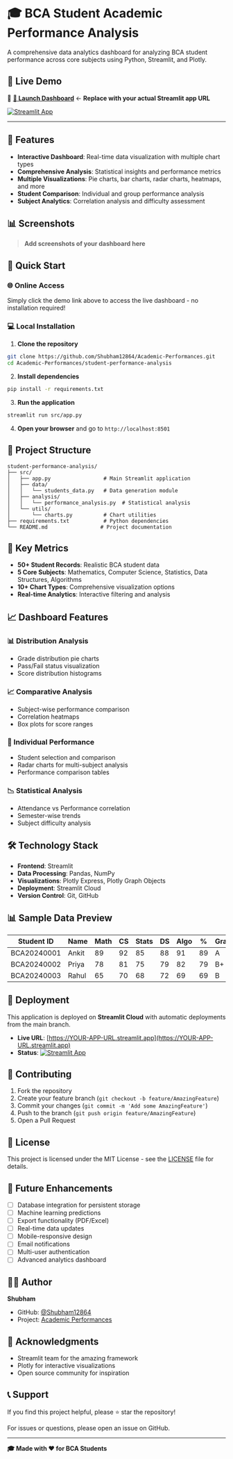 # 🎓 BCA Student Academic Performance Analysis

A comprehensive data analytics dashboard for analyzing BCA student performance across core subjects using Python, Streamlit, and Plotly.

## 🌟 Live Demo

🔗 **[🚀 Launch Dashboard](https://YOUR-APP-URL.streamlit.app)** ← **Replace with your actual Streamlit app URL**

[![Streamlit App](https://static.streamlit.io/badges/streamlit_badge_black_white.svg)](https://YOUR-APP-URL.streamlit.app)

---

## 🌟 Features

- **Interactive Dashboard**: Real-time data visualization with multiple chart types
- **Comprehensive Analysis**: Statistical insights and performance metrics
- **Multiple Visualizations**: Pie charts, bar charts, radar charts, heatmaps, and more
- **Student Comparison**: Individual and group performance analysis
- **Subject Analytics**: Correlation analysis and difficulty assessment

## 📊 Screenshots

> **Add screenshots of your dashboard here**

## 🚀 Quick Start

### 🌐 Online Access
Simply click the demo link above to access the live dashboard - no installation required!

### 💻 Local Installation

1. **Clone the repository**
```bash
git clone https://github.com/Shubham12864/Academic-Performances.git
cd Academic-Performances/student-performance-analysis
```

2. **Install dependencies**
```bash
pip install -r requirements.txt
```

3. **Run the application**
```bash
streamlit run src/app.py
```

4. **Open your browser** and go to `http://localhost:8501`

## 📁 Project Structure

```
student-performance-analysis/
├── src/
│   ├── app.py                 # Main Streamlit application
│   ├── data/
│   │   └── students_data.py   # Data generation module
│   ├── analysis/
│   │   └── performance_analysis.py  # Statistical analysis
│   └── utils/
│       └── charts.py          # Chart utilities
├── requirements.txt           # Python dependencies
└── README.md                 # Project documentation
```

## 🎯 Key Metrics

- **50+ Student Records**: Realistic BCA student data
- **5 Core Subjects**: Mathematics, Computer Science, Statistics, Data Structures, Algorithms
- **10+ Chart Types**: Comprehensive visualization options
- **Real-time Analytics**: Interactive filtering and analysis

## 📈 Dashboard Features

### 📊 Distribution Analysis
- Grade distribution pie charts
- Pass/Fail status visualization
- Score distribution histograms

### 📈 Comparative Analysis
- Subject-wise performance comparison
- Correlation heatmaps
- Box plots for score ranges

### 🎯 Individual Performance
- Student selection and comparison
- Radar charts for multi-subject analysis
- Performance comparison tables

### 📉 Statistical Analysis
- Attendance vs Performance correlation
- Semester-wise trends
- Subject difficulty analysis

## 🛠️ Technology Stack

- **Frontend**: Streamlit
- **Data Processing**: Pandas, NumPy
- **Visualizations**: Plotly Express, Plotly Graph Objects
- **Deployment**: Streamlit Cloud
- **Version Control**: Git, GitHub

## 📊 Sample Data Preview

| Student ID  | Name  | Math | CS | Stats | DS | Algo | % | Grade | Status |
|-------------|-------|------|----|---------|----|------|---|-------|--------|
| BCA20240001 | Ankit | 89   | 92 | 85    | 88 | 91   | 89| A     | Pass   |
| BCA20240002 | Priya | 78   | 81 | 75    | 79 | 82   | 79| B+    | Pass   |
| BCA20240003 | Rahul | 65   | 70 | 68    | 72 | 69   | 69| B     | Pass   |

## 🚀 Deployment

This application is deployed on **Streamlit Cloud** with automatic deployments from the main branch.

- **Live URL**: [https://YOUR-APP-URL.streamlit.app](https://YOUR-APP-URL.streamlit.app)
- **Status**: [![Streamlit App](https://static.streamlit.io/badges/streamlit_badge_black_white.svg)](https://YOUR-APP-URL.streamlit.app)

## 🤝 Contributing

1. Fork the repository
2. Create your feature branch (`git checkout -b feature/AmazingFeature`)
3. Commit your changes (`git commit -m 'Add some AmazingFeature'`)
4. Push to the branch (`git push origin feature/AmazingFeature`)
5. Open a Pull Request

## 📝 License

This project is licensed under the MIT License - see the [LICENSE](LICENSE) file for details.

## 🎯 Future Enhancements

- [ ] Database integration for persistent storage
- [ ] Machine learning predictions
- [ ] Export functionality (PDF/Excel)
- [ ] Real-time data updates
- [ ] Mobile-responsive design
- [ ] Email notifications
- [ ] Multi-user authentication
- [ ] Advanced analytics dashboard

## 👨‍💻 Author

**Shubham**
- GitHub: [@Shubham12864](https://github.com/Shubham12864)
- Project: [Academic Performances](https://github.com/Shubham12864/Academic-Performances)

## 🙏 Acknowledgments

- Streamlit team for the amazing framework
- Plotly for interactive visualizations
- Open source community for inspiration

## 📞 Support

If you find this project helpful, please ⭐ star the repository!

For issues or questions, please open an issue on GitHub.

---

**🎓 Made with ❤️ for BCA Students**